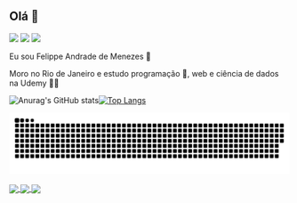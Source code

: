 ## Olá 👋

<a href="https://instagram.com/felippe_menezes" target="_blank"><img src="https://img.shields.io/badge/-Instagram-%23E4405F?style=for-the-badge&logo=instagram&logoColor=white" target="_blank"></a>
<a href = "mailto:4drade@gmail.com"><img src="https://img.shields.io/badge/Gmail-D14836?style=for-the-badge&logo=gmail&logoColor=white" target="_blank"></a>
<a href="https://www.linkedin.com/in/felippe-menezes-615436237/" target="_blank"><img src="https://img.shields.io/badge/-LinkedIn-%230077B5?style=for-the-badge&logo=linkedin&logoColor=white" target="_blank"></a>   
</div>

<p>Eu sou Felippe Andrade de Menezes 🧑

Moro no Rio de Janeiro e estudo programação 🐍, web e ciência de dados na Udemy 🧑‍💻</p>

![Anurag's GitHub stats](https://github-readme-stats.vercel.app/api?username=l0p0v&show_icons=true&theme=dark&count_private=True&include_all_commits=True&custom_title=Felippe's+GitHub+Stats&line_height=24)[![Top Langs](https://github-readme-stats.vercel.app/api/top-langs/?username=l0p0v&layout=compact&theme=dark&langs_count=8)](https://github.com/anuraghazra/github-readme-stats)

![Snake animation](https://github.com/l0p0v/l0p0v/blob/output/github-contribution-grid-snake.svg)

<a href="https://github.com/l0p0v/guppe">
  <img align="center" src="https://github-readme-stats.vercel.app/api/pin/?username=l0p0v&repo=guppe&theme=dark" />
</a>
<a href="https://github.com/l0p0v/WebDev">
  <img align="center" src="https://github-readme-stats.vercel.app/api/pin/?username=l0p0v&repo=WebDev&theme=dark" />
</a>
<a href="https://github.com/l0p0v/Formacao-Cientista-de-Dados">
  <img align="center" src="https://github-readme-stats.vercel.app/api/pin/?username=l0p0v&repo=Formacao-Cientista-de-Dados&theme=dark" />
</a>
